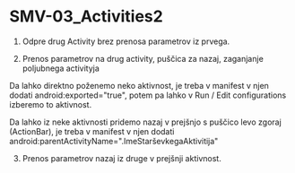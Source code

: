 # SMV-03_Activities2
1. Odpre drug Activity brez prenosa parametrov iz prvega.

2. Prenos parametrov na drug activity, puščica za nazaj, zaganjanje poljubnega activityja

Da lahko direktno poženemo neko aktivnost, je treba v manifest v njen dodati android:exported="true", potem pa lahko v Run / Edit configurations izberemo to aktivnost.

Da lahko iz neke aktivnosti pridemo nazaj v prejšnjo s puščico levo zgoraj (ActionBar), je treba v manifest v njen dodati android:parentActivityName=".ImeStarševkegaAktivitija"

3. Prenos parametrov nazaj iz druge v prejšnji aktivnost.

